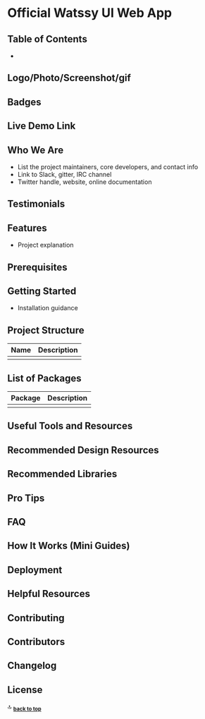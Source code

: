 # Official Watssy UI Web App

## Table of Contents

- [](#)

## Logo/Photo/Screenshot/gif

## Badges

## Live Demo Link

## Who We Are

* List the project maintainers, core developers, and contact info
* Link to Slack, gitter, IRC channel
* Twitter handle, website, online documentation 

## Testimonials

## Features

* Project explanation

## Prerequisites

## Getting Started

* Installation guidance

## Project Structure

| Name                               | Description                                                  |
| ---------------------------------- | ------------------------------------------------------------ |
|                                    |                                                              |

## List of Packages

| Package                         | Description                                                           |
| ------------------------------- | --------------------------------------------------------------------- |
|                                 |                                                                       |

## Useful Tools and Resources

## Recommended Design Resources

## Recommended Libraries

## Pro Tips

## FAQ

## How It Works (Mini Guides)

## Deployment

## Helpful Resources

## Contributing

## Contributors

## Changelog

## License  

:top: <sub>[**back to top**](#table-of-contents)</sub>
